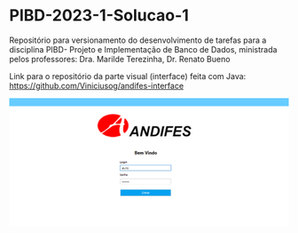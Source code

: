 # PIBD-2023-1-Solucao-1
Repositório para versionamento do desenvolvimento de tarefas para a disciplina PIBD- Projeto e Implementação de Banco de Dados, ministrada pelos professores: Dra. Marilde Terezinha, Dr. Renato Bueno

Link para o repositório da parte visual (interface) feita com Java: https://github.com/Viniciusog/andifes-interface


![Imagem-Tela-Login](https://github.com/Viniciusog/andifes-interface/blob/main/imgs/TelaInicialAndifes.png)
